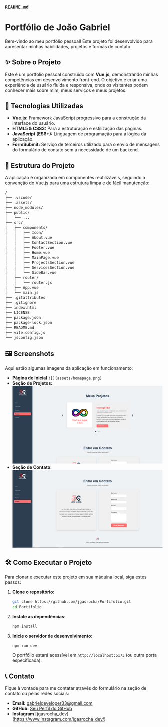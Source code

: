 ### `README.md`

# Portfólio de João Gabriel

Bem-vindo ao meu portfólio pessoal\! Este projeto foi desenvolvido para apresentar minhas habilidades, projetos e formas de contato.

## ✨ Sobre o Projeto

Este é um portfólio pessoal construído com **Vue.js**, demonstrando minhas competências em desenvolvimento front-end. O objetivo é criar uma experiência de usuário fluida e responsiva, onde os visitantes podem conhecer mais sobre mim, meus serviços e meus projetos.

## 🚀 Tecnologias Utilizadas

  * **Vue.js:** Framework JavaScript progressivo para a construção da interface do usuário.
  * **HTML5 & CSS3:** Para a estruturação e estilização das páginas.
  * **JavaScript (ES6+):** Linguagem de programação para a lógica da aplicação.
  * **FormSubmit:** Serviço de terceiros utilizado para o envio de mensagens do formulário de contato sem a necessidade de um backend.

## 📁 Estrutura do Projeto

A aplicação é organizada em componentes reutilizáveis, seguindo a convenção do Vue.js para uma estrutura limpa e de fácil manutenção:

```
/
├── .vscode/
├── .assets/
├── node_modules/
├── public/
│   └── ...
├── src/
│   ├── components/
│   │   ├── Icon/
│   │   ├── About.vue
│   │   ├── ContactSection.vue
│   │   ├── Footer.vue
│   │   ├── Home.vue
│   │   ├── MainPage.vue
│   │   ├── ProjectsSection.vue
│   │   ├── ServicesSection.vue
│   │   └── SideBar.vue
│   ├── router/
│   │   └── router.js
│   ├── App.vue
│   └── main.js
├── .gitattributes
├── .gitignore
├── index.html
├── LICENSE
├── package.json
├── package-lock.json
├── README.md
├── vite.config.js
└── jsconfig.json
```

## 🖼️ Screenshots

Aqui estão algumas imagens da aplicação em funcionamento:

  * **Página de Inicial**
  `![](assets/homepage.png)`
  * **Seção de Projetos:**
  ![](assets/projetos.png)
  * **Seção de Contato:**
  ![](assets/contato.png)

## 🛠️ Como Executar o Projeto

Para clonar e executar este projeto em sua máquina local, siga estes passos:

1.  **Clone o repositório:**
    ```bash
    git clone https://github.com/jgasrocha/Portifolio.git
    cd Portifolio
    ```
2.  **Instale as dependências:**
    ```bash
    npm install
    ```
3.  **Inicie o servidor de desenvolvimento:**
    ```bash
    npm run dev
    ```
    O portfólio estará acessível em `http://localhost:5173` (ou outra porta especificada).

## 📞 Contato

Fique à vontade para me contatar através do formulário na seção de contato ou pelas redes sociais:

  * **Email:** gabrieldeveloper33@gmail.com
  * **GitHub:** [Seu Perfil do GitHub](https://github.com/jgasrocha)
  * **Instagram** [jgasrocha_dev] (https://www.instagram.com/jgasrocha_dev/)
